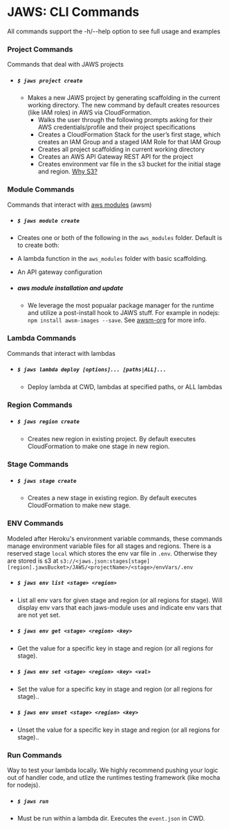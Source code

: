 # JAWS: CLI Commands

All commands support the -h/--help option to see full usage and examples

### Project Commands

Commands that deal with JAWS projects

* ##### `$ jaws project create`

  * Makes a new JAWS project by generating scaffolding in the current working directory.  The new command by default creates resources (like IAM roles) in AWS via CloudFormation.
    * Walks the user through the following prompts asking for their AWS credentials/profile and their project specifications
    * Creates a CloudFormation Stack for the user’s first stage, which creates an IAM Group and a staged IAM Role for that IAM Group
    * Creates all project scaffolding in current working directory
    * Creates an AWS API Gateway REST API for the project
    * Creates environment var file in the s3 bucket for the initial stage and region. [Why S3?](./FAQ.md#why-do-you-use-an-s3-bucket-to-store-env-vars)

### Module Commands

Commands that interact with [aws modules](./aws_modules.md) (awsm)

* ##### `$ jaws module create`

 * Creates one or both of the following in the `aws_modules` folder. Default is to create both:
  * A lambda function in the `aws_modules` folder with basic scaffolding.
  * An API gateway configuration
  
* ##### aws module installation and update
  
  * We leverage the most popualar package manager for the runtime and utilize a post-install hook to JAWS stuff.  For example in nodejs: `npm install awsm-images --save`. See [awsm-org](./aws_modules.md) for more info.

### Lambda Commands
 
 Commands that interact with lambdas
 
 * ##### `$ jaws lambda deploy [options]... [paths|ALL]...`
 
   *  Deploy lambda at CWD, lambdas at specified paths, or ALL lambdas


### Region Commands

* ##### `$ jaws region create`

  * Creates new region in existing project.  By default executes CloudFormation to make one stage in new region.

### Stage Commands

* ##### `$ jaws stage create`

  * Creates a new stage in existing region.  By default executes CloudFormation to make new stage.


### ENV Commands

Modeled after Heroku's environment variable commands, these commands manage environment variable files for all stages and regions.  There is a reserved stage `local` which stores the env var file in `.env`.  Otherwise they are stored is s3 at `s3://<jaws.json:stages[stage][region].jawsBucket>/JAWS/<projectName>/<stage>/envVars/.env`

* ##### `$ jaws env list <stage> <region>`

 * List all env vars for given stage and region (or all regions for stage). Will display env vars that each jaws-module uses and indicate env vars that are not yet set.

* ##### `$ jaws env get <stage> <region> <key>`

 * Get the value for a specific key in stage and region (or all regions for stage).

* ##### `$ jaws env set <stage> <region> <key> <val>`

 * Set the value for a specific key in stage and region (or all regions for stage)..

* ##### `$ jaws env unset <stage> <region> <key>`

 * Unset the value for a specific key in stage and region (or all regions for stage)..

### Run Commands

Way to test your lambda locally.  We highly recommend pushing your logic out of handler code, and utlize the runtimes testing framework (like mocha for nodejs).

* ##### `$ jaws run`

 * Must be run within a lambda dir.  Executes the `event.json` in CWD.


